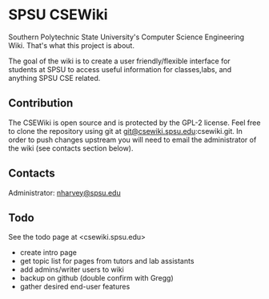 SPSU CSEWiki
============
Southern Polytechnic State University's Computer Science Engineering Wiki. 
That's what this project is about. 

The goal of the wiki is to create a user friendly/flexible interface for
students at SPSU to access useful information for classes,labs, and anything
SPSU CSE related. 

Contribution
------------
The CSEWiki is open source and is protected by the GPL-2 license. Feel free to
clone the repository using git at git@csewiki.spsu.edu:csewiki.git. In order to
push changes upstream you will need to email the administrator of the wiki (see
contacts section below).

Contacts
--------
Administrator: nharvey@spsu.edu

Todo
----
See the todo page at <csewiki.spsu.edu>

- create intro page
- get topic list for pages from tutors and lab assistants
- add admins/writer users to wiki
- backup on github (double confirm with Gregg)
- gather desired end-user features

